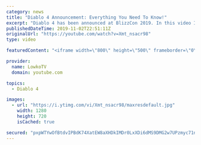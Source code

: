 ```yaml
---
category: news
title: "Diablo 4 Announcement: Everything You Need To Know!"
excerpt: "Diablo 4 has been announced at BlizzCon 2019. In this video I go over everything you need to know about this upcoming Blizzard Entertainment game."
publishedDateTime: 2019-11-02T22:51:11Z
originalUrl: "https://youtube.com/watch?v=Xmt_nsacr98"
type: video

featuredContent: "<iframe width=\"800\" height=\"500\" frameborder=\"0\" src=\"https://www.youtube.com/embed/Xmt_nsacr98\" allow=\"accelerometer; autoplay; encrypted-media; gyroscope; picture-in-picture\" allowfullscreen></iframe>"

provider:
  name: LowkoTV
  domain: youtube.com

topics:
  - Diablo 4

images:
  - url: "https://i.ytimg.com/vi/Xmt_nsacr98/maxresdefault.jpg"
    width: 1280
    height: 720
    isCached: true

secured: "pxpWTYwOfBtdvIPBdK74XatEW8aXHDkIMDr0LxXDi6dMS9DMG2w7UPzmyc71ndWteEeqzH3VCYt/gyA5L0N3I4HJA3zUfsdp2VNKaPvRqmg+AuASPiuRJoZ/ZapnLGnYbSpkQVSOvz6ePBRIv6Nm7skFtdIYju1c1jXLHeLD9W8Ra+dTbZL4cwKyxS7ItHiCPuxgW7R4xACYSI03YYYaC9q9GzjN6qpQ4UFKnhBBsN953IHCpF04IpeR6zCjnUkJxtQ9wnzawVUgZYm0dnKNxuP2QT4FS8Lb3idko6bME+Pf3w2iwMwHHDcMYufRU96l54JOgP5yaVx0nvRrdLQvNtLaPsKPD/wvgSRT8qKZoW8l4ZfRES3bNThOBQERYeK1fkzw+AzJJD1viVCniYfWLT3mnF3gA/kL/Tsv3iBiojSyliMRWpeXkLW0/lpiePLm;L7ZOJiBchc0tt5SOvzzx/w=="
---
```


